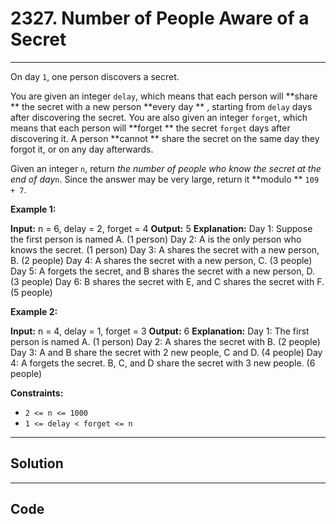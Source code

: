 # 2327. Number of People Aware of a Secret

---

On day `1`, one person discovers a secret.

You are given an integer `delay`, which means that each person will **share ** the secret with a new person **every day ** , starting from `delay` days after discovering the secret. You are also given an integer `forget`, which means that each person will **forget ** the secret `forget` days after discovering it. A person **cannot ** share the secret on the same day they forgot it, or on any day afterwards.

Given an integer `n`, return _the number of people who know the secret at the end of day_`n`. Since the answer may be very large, return it **modulo ** `109 + 7`.

 

**Example 1:**


**Input:** n = 6, delay = 2, forget = 4
**Output:** 5
**Explanation:**
Day 1: Suppose the first person is named A. (1 person)
Day 2: A is the only person who knows the secret. (1 person)
Day 3: A shares the secret with a new person, B. (2 people)
Day 4: A shares the secret with a new person, C. (3 people)
Day 5: A forgets the secret, and B shares the secret with a new person, D. (3 people)
Day 6: B shares the secret with E, and C shares the secret with F. (5 people)


**Example 2:**


**Input:** n = 4, delay = 1, forget = 3
**Output:** 6
**Explanation:**
Day 1: The first person is named A. (1 person)
Day 2: A shares the secret with B. (2 people)
Day 3: A and B share the secret with 2 new people, C and D. (4 people)
Day 4: A forgets the secret. B, C, and D share the secret with 3 new people. (6 people)


 

**Constraints:**

  * `2 <= n <= 1000`
  * `1 <= delay < forget <= n`

---

## Solution



---

## Code
```python


```